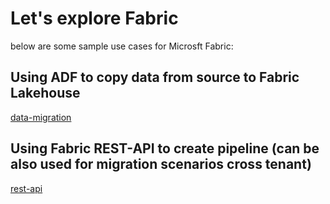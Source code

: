 # Let's explore Fabric
below are some sample use cases for Microsft Fabric:

## Using ADF to copy data from source to Fabric Lakehouse
[data-migration](https://github.com/gyanisinha/allthingsdata/new/main#data-migration)

## Using Fabric REST-API to create pipeline (can be also used for migration scenarios cross tenant)
[rest-api](https://github.com/gyanisinha/allthingsdata/blob/main/fabric-samples#rest-api/rest_api_create_pipeline.py)
